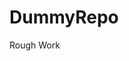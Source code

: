 # DummyRepo
Rough Work 























































































































































